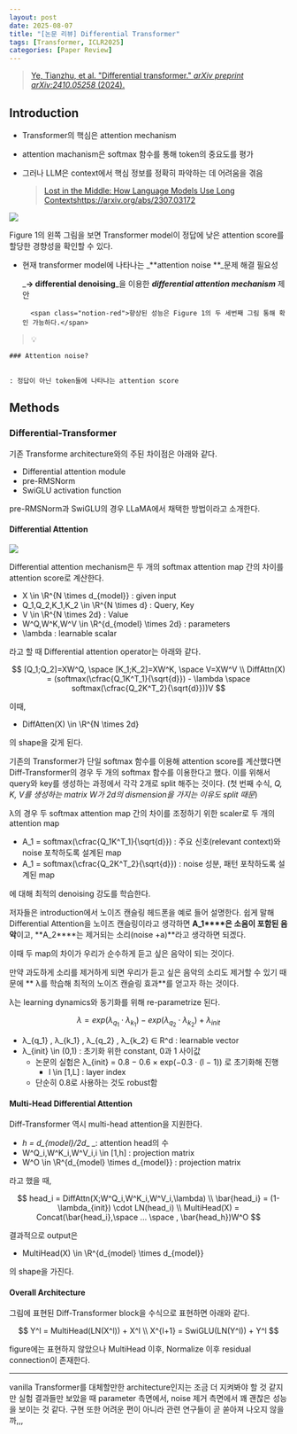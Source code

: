 ```yaml
---
layout: post
date: 2025-08-07
title: "[논문 리뷰] Differential Transformer"
tags: [Transformer, ICLR2025]
categories: [Paper Review]
---
```


> [Ye, Tianzhu, et al. "Differential transformer." ](https://arxiv.org/abs/2410.05258)[_arXiv preprint arXiv:2410.05258_](https://arxiv.org/abs/2410.05258)[ (2024).](https://arxiv.org/abs/2410.05258)



## Introduction

- Transformer의 핵심은 attention mechanism
- attention machanism은 softmax 함수를 통해 token의 중요도를 평가
- 그러나 LLM은 context에서 핵심 정보를 정확히 파악하는 데 어려움을 겪음

	> [Lost in the Middle: How Language Models Use Long Contextshttps://arxiv.org/abs/2307.03172](https://arxiv.org/abs/2307.03172)


![](https://prod-files-secure.s3.us-west-2.amazonaws.com/542b861c-36a8-4051-84e5-8804b6728dba/9083ea56-691a-4752-ae26-47f403431ac8/image.png?X-Amz-Algorithm=AWS4-HMAC-SHA256&X-Amz-Content-Sha256=UNSIGNED-PAYLOAD&X-Amz-Credential=ASIAZI2LB466ZSXQWSE2%2F20251011%2Fus-west-2%2Fs3%2Faws4_request&X-Amz-Date=20251011T110117Z&X-Amz-Expires=3600&X-Amz-Security-Token=IQoJb3JpZ2luX2VjEGYaCXVzLXdlc3QtMiJHMEUCIEsdXvjHWVLRnPaSZSfKiWopo3IS36ug3L759zecKs3jAiEAgCUUaMhBmvs9q9kWNF4STRI6njk%2FeOJnK8vPnn0aFcIqiAQI%2F%2F%2F%2F%2F%2F%2F%2F%2F%2F%2F%2FARAAGgw2Mzc0MjMxODM4MDUiDDjS8Q3NXgZs%2F8nLWircA5wXaF7BK51xVV1z2a%2FFONK60f0S64Q94C8L%2BoZl8lAc5K6Sc598jdiNfWxzhEKoeOiY9bKOuJ9igW99Dc6cUTa8U5o%2F2lvSJN8utRrFWiJOadrXuICJWAOa7OLX3eTlysQkMTY0bMDScOFmglSxyTkdjLaMpPZfCDersSwZevL3Fe1KSVN6N4A0HImXtnApWmfhxG%2F9Q7SCS53mtxIt7JlrcQ3oeGzstzQ1KHs%2F9Qb%2F%2FRbFhKXEEEJveH3bJt078M2ZpTpd6QREh7wL7RDwBSNWCKmFZcO4mL0fOxw5FWmgWnHaSbR5ArYOaMk97ZDa8Y80c8hD45qDXGXLCahk5GjYTfOImCTpkP5IDK6IoZfEjkVkYGMvUqDjDmpftQAAGCZu05m9f0ocH8oQ76WqP%2FMSXpotLOM9se3hXxVhQcA8Wd6ZcffBtMwBIV7i6KHXvxJ6IhF%2ByJhQSLop09%2B2OPLTxo82SvoHFeMuhtP8Uo%2B2xhSf5msCO3yZirjWnqamKzQLf%2BWaDlbnD3ZDGMN%2Bl7VPkbLJ4EVSJ%2FyM8YLYMtZEmYvQYmZ%2F6xzNWpw1d%2BhNMIGS5tn3B1V6ZFrbAgJaAODUJskOK8AH97C7hedlcPLuci0xa5T04b5%2Fp5zgMMnip8cGOqUBbGmbeIaCx79sP%2BI0ymFow49Rb4dtwnlSR6cydAjLg4e0%2BQUqsLaDiE%2FMUqD7ymZtmciqdW8P30hIEbG%2FdClPW53yV9j4BxGC26L%2BMVVys1le3XrK8Fa9owT5DrkmkSCbB04LuPKl5ScDiwoFh4vOEK637%2Flvh9kf%2B66KQgi%2BQ4I8MWBw2kIBnNyeexRI0QrDfVpLIngJsK%2B49Gt8OyoZEniHka4G&X-Amz-Signature=550807c3236de982404224af666bb36664974f0295673fe63f94fba1bb0632b9&X-Amz-SignedHeaders=host&x-amz-checksum-mode=ENABLED&x-id=GetObject)


Figure 1의 왼쪽 그림을 보면 Transformer model이 정답에 낮은 attention score를 할당한 경향성을 확인할 수 있다.

- 현재 transformer model에 나타나는 _**attention noise **_문제 해결 필요성

	_**→ differential denoising**_을 이용한 _**differential attention mechanism**_ 제안


		<span class="notion-red">향상된 성능은 Figure 1의 두 세번째 그림 통해 확인 가능하다.</span>


> 💡 


	### Attention noise?


	: 정답이 아닌 token들에 나타나는 attention score



## Methods



### Differential-Transformer


기존 Transforme architecture와의 주된 차이점은 아래와 같다.

- Differential attention module
- pre-RMSNorm
- SwiGLU activation function

pre-RMSNorm과 SwiGLU의 경우 LLaMA에서 채택한 방법이라고 소개한다.



#### Differential Attention


![](https://prod-files-secure.s3.us-west-2.amazonaws.com/542b861c-36a8-4051-84e5-8804b6728dba/116d70b2-1963-4810-9167-f4c7d8a06e8f/image.png?X-Amz-Algorithm=AWS4-HMAC-SHA256&X-Amz-Content-Sha256=UNSIGNED-PAYLOAD&X-Amz-Credential=ASIAZI2LB466ZSXQWSE2%2F20251011%2Fus-west-2%2Fs3%2Faws4_request&X-Amz-Date=20251011T110117Z&X-Amz-Expires=3600&X-Amz-Security-Token=IQoJb3JpZ2luX2VjEGYaCXVzLXdlc3QtMiJHMEUCIEsdXvjHWVLRnPaSZSfKiWopo3IS36ug3L759zecKs3jAiEAgCUUaMhBmvs9q9kWNF4STRI6njk%2FeOJnK8vPnn0aFcIqiAQI%2F%2F%2F%2F%2F%2F%2F%2F%2F%2F%2F%2FARAAGgw2Mzc0MjMxODM4MDUiDDjS8Q3NXgZs%2F8nLWircA5wXaF7BK51xVV1z2a%2FFONK60f0S64Q94C8L%2BoZl8lAc5K6Sc598jdiNfWxzhEKoeOiY9bKOuJ9igW99Dc6cUTa8U5o%2F2lvSJN8utRrFWiJOadrXuICJWAOa7OLX3eTlysQkMTY0bMDScOFmglSxyTkdjLaMpPZfCDersSwZevL3Fe1KSVN6N4A0HImXtnApWmfhxG%2F9Q7SCS53mtxIt7JlrcQ3oeGzstzQ1KHs%2F9Qb%2F%2FRbFhKXEEEJveH3bJt078M2ZpTpd6QREh7wL7RDwBSNWCKmFZcO4mL0fOxw5FWmgWnHaSbR5ArYOaMk97ZDa8Y80c8hD45qDXGXLCahk5GjYTfOImCTpkP5IDK6IoZfEjkVkYGMvUqDjDmpftQAAGCZu05m9f0ocH8oQ76WqP%2FMSXpotLOM9se3hXxVhQcA8Wd6ZcffBtMwBIV7i6KHXvxJ6IhF%2ByJhQSLop09%2B2OPLTxo82SvoHFeMuhtP8Uo%2B2xhSf5msCO3yZirjWnqamKzQLf%2BWaDlbnD3ZDGMN%2Bl7VPkbLJ4EVSJ%2FyM8YLYMtZEmYvQYmZ%2F6xzNWpw1d%2BhNMIGS5tn3B1V6ZFrbAgJaAODUJskOK8AH97C7hedlcPLuci0xa5T04b5%2Fp5zgMMnip8cGOqUBbGmbeIaCx79sP%2BI0ymFow49Rb4dtwnlSR6cydAjLg4e0%2BQUqsLaDiE%2FMUqD7ymZtmciqdW8P30hIEbG%2FdClPW53yV9j4BxGC26L%2BMVVys1le3XrK8Fa9owT5DrkmkSCbB04LuPKl5ScDiwoFh4vOEK637%2Flvh9kf%2B66KQgi%2BQ4I8MWBw2kIBnNyeexRI0QrDfVpLIngJsK%2B49Gt8OyoZEniHka4G&X-Amz-Signature=c5a08acca73f077e99ccb22e89fad8645610af8fcfd3ce98515fac1001a096d0&X-Amz-SignedHeaders=host&x-amz-checksum-mode=ENABLED&x-id=GetObject)


Differential attention mechanism은 두 개의 softmax attention map 간의 차이를 attention score로 계산한다.

- X \in \R^{N \times d\_{model}} : given input
- Q\_1,Q\_2,K\_1,K\_2 \in \R^{N \times d} : Query, Key
- V \in \R^{N \times 2d} : Value
- W^Q,W^K,W^V \in \R^{d\_{model} \times 2d} : parameters
- \lambda : learnable scalar

라고 할 때 Differential attention operator는 아래와 같다.


$$
[Q_1;Q_2]=XW^Q, \space [K_1;K_2]=XW^K, \space V=XW^V \\
DiffAttn(X) = (softmax(\cfrac{Q_1K^T_1}{\sqrt{d}}) - \lambda \space softmax(\cfrac{Q_2K^T_2}{\sqrt{d}}))V
$$


이때,

- DiffAtten(X) \in \R^{N \times 2d}

의 shape을 갖게 된다.


기존의 Transformer가 단일 softmax 함수를 이용해 attention score를 계산했다면 Diff-Transformer의 경우 두 개의 softmax 함수를 이용한다고 했다. 이를 위해서 query와 key를 생성하는 과정에서 각각 2개로 split 해주는 것이다. <span class="notion-red">(첫 번째 수식, </span><span class="notion-red">_Q, K, V를 생성하는 matrix W가 2d의 dismension을 가지는 이유도 split 때문_</span><span class="notion-red">)</span>


 λ의 경우 두 softmax attention map 간의 차이를 조정하기 위한 scaler로 두 개의 attention map

- A\_1 = softmax(\cfrac{Q\_1K^T\_1}{\sqrt{d}}) : 주요 신호(relevant context)와 noise 포착하도록 설계된 map
- A\_1 = softmax(\cfrac{Q\_2K^T\_2}{\sqrt{d}}) : noise 성분, 패턴 포착하도록 설계된 map 

에 대해 최적의 denoising 강도를 학습한다.


저자들은 introduction에서 노이즈 캔슬링 헤드폰을 예로 들어 설명한다. 쉽게 말해 Differential Attention을 노이즈 캔슬링이라고 생각하면 **A\_1****은 소음이 포함된 음악**이고, **A\_2****는 제거되는 소리(noise +a)**라고 생각하면 되겠다. 


이때 두 map의 차이가 우리가 순수하게 듣고 싶은 음악이 되는 것이다. 


만약 과도하게 소리를 제거하게 되면 우리가 듣고 싶은 음악의 소리도 제거할 수 있기 때문에 ** λ를 학습해 최적의 노이즈 캔슬링 효과**를 얻고자 하는 것이다.


λ는 learning dynamics와 동기화를 위해 re-parametrize 된다.


$$
\lambda = exp(\lambda_{q_1} \cdot \lambda_{k_1}) - exp(\lambda_{q_2} \cdot \lambda_{k_2}) + \lambda_{init}
$$

- λ\_{q\_1} , λ\_{k\_1} , λ\_{q\_2} , λ\_{k\_2} ∈ R^d : learnable vector
- λ\_{init} \in (0,1) : 초기화 위한 constant, 0과 1 사이값
	- 논문의 실험은 λ\_{init} = 0.8 − 0.6 × exp(−0.3 · (l − 1)) 로 초기화해 진행
		- l \in [1,L] : layer index
	- 단순히 0.8로 사용하는 것도 robust함


#### **Multi-Head Differential Attention**


Diff-Transformer 역시 multi-head attention을 지원한다.

- _h = d\_{model}/2d__ _: attention head의 수
- W^Q\_i,W^K\_i,W^V\_i,i \in [1,h] : projection matrix
- W^O \in \R^{d\_{model} \times d\_{model}} : projection matrix

라고 했을 때,


$$
head_i = DiffAttn(X;W^Q_i,W^K_i,W^V_i,\lambda) \\
\bar{head_i} = (1-\lambda_{init}) \cdot LN(head_i) \\
MultiHead(X) = Concat(\bar{head_i},\space ... \space , \bar{head_h})W^O
$$


결과적으로 output은

- MultiHead(X) \in \R^{d\_{model} \times d\_{model}}

의 shape을 가진다.



#### Overall Architecture


그림에 표현된 Diff-Transformer block을 수식으로 표현하면 아래와 같다.


$$
Y^l = MultiHead(LN(X^l)) + X^l \\
X^{l+1} = SwiGLU(LN(Y^l)) + Y^l
$$


figure에는 표현하지 않았으나 MultiHead 이후, Normalize 이후 residual connection이 존재한다.


---


vanilla Transformer를 대체할만한 architecture인지는 조금 더 지켜봐야 할 것 같지만 실험 결과들만 보았을 때 parameter 측면에서, noise 제거 측면에서 꽤 괜찮은 성능을 보이는 것 같다. 구현 또한 어려운 편이 아니라 관련 연구들이 곧 쏟아져 나오지 않을까,,,

